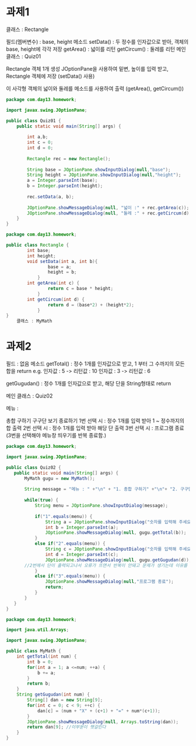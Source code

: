 # 과제1

클래스 : Rectangle

필드(멤버변수) : base, height
메소드
setData() : 두 정수를 인자값으로 받아, 객체의 base, height에 각각 저장
getArea() : 넓이를 리턴
getCircum() : 둘레를 리턴
메인 클래스 : Quiz01

Rectangle 객체 1개 생성
JOptionPane을 사용하여 밑변, 높이를 입력 받고,
Rectangle 객체에 저장 (setData() 사용)

이 사각형 객체의 넓이와 둘레를 메소드를 사용하여 출력 (getArea(), getCircum())

```java
package com.day13.homework;

import javax.swing.JOptionPane;

public class Quiz01 {
	public static void main(String[] args) {
	
		int a,b;
		int c = 0;
		int d = 0;
		
		Rectangle rec = new Rectangle();
	
		String base = JOptionPane.showInputDialog(null,"base");
		String height = JOptionPane.showInputDialog(null,"height");
		a = Integer.parseInt(base);
		b = Integer.parseInt(height);
		
		rec.setData(a, b);
		
		JOptionPane.showMessageDialog(null, "넓이 :" + rec.getArea(c));
		JOptionPane.showMessageDialog(null, "둘레 :" + rec.getCircum(d));
	}
}
```

```java
package com.day13.homework;

public class Rectangle {
		int base;
		int height;
		void setData(int a, int b){
				base = a;
				height = b;
			}
		int getArea(int c) {
				return c = base * height;
			}
		int getCircum(int d) {
				return d = (base*2) + (height*2);
			}
}
 	클래스 : MyMath
```

# 과제2

필드 : 없음
메소드
getTotal() : 정수 1개를 인자값으로 받고, 1 부터 그 수까지의 모든 합을 return
e.g. 인자값 : 5 -> 리턴값 : 10
	인자값 : 3 -> 리턴값 : 6
	
getGugudan() : 정수 1개를 인자값으로 받고, 해당 단을 String형태로 return

메인 클래스 : Quiz02

메뉴 :

총합 구하기
구구단 보기
종료하기
1번 선택 시 : 정수 1개를 입력 받아 1 ~ 정수까지의 합 출력
2번 선택 시 : 정수 1개를 입력 받아 해당 단 출력
3번 선택 시 : 프로그램 종료
(3번을 선택해야 메뉴창 띄우기를 반복 종료함.)

 ```java
package com.day13.homework;

import javax.swing.JOptionPane;

public class Quiz02 {
	public static void main(String[] args) {
		MyMath gugu = new MyMath();
		
		String message = "메뉴 : " +"\n" + "1. 총합 구하기" +"\n"+ "2. 구구단 보기" +"\n" + "3. 종료하기";
		
		while(true) {
			String menu = JOptionPane.showInputDialog(message);
			
			if("1".equals(menu)) {
				String a = JOptionPane.showInputDialog("숫자를 입력해 주세요: ");
				int b = Integer.parseInt(a);
				JOptionPane.showMessageDialog(null, gugu.getTotal(b));
			}
			else if("2".equals(menu)) {
				String c = JOptionPane.showInputDialog("숫자를 입력해 주세요: ");
				int d = Integer.parseInt(c);
				JOptionPane.showMessageDialog(null, gugu.getGugudan(d));
        //2번에서 단이 출력되고나서 오류가 뜨면서 반복이 안돼고 문제가 생기는데 이유를 모르겠다.
			}
			else if("3".equals(menu)) {
				JOptionPane.showMessageDialog(null,"프로그램 종료");
				return;
			}
		}
	}
}
 ```

```java
package com.day13.homework;

import java.util.Arrays;

import javax.swing.JOptionPane;

public class MyMath {
	int getTotal(int num) {
		int b = 0;
		for(int a = 1; a <=num; ++a) {
			b += a;
		}
		return b;
	}
	String getGugudan(int num) {
		String[] dan = new String[9];
		for(int c = 0; c < 9; ++c) {
			dan[c] = (num + "X" + (c+1) + "=" + num*(c+1));
		}
		JOptionPane.showMessageDialog(null, Arrays.toString(dan));
		return dan[9]; //이부분이 헷갈린다
	}
}
```

